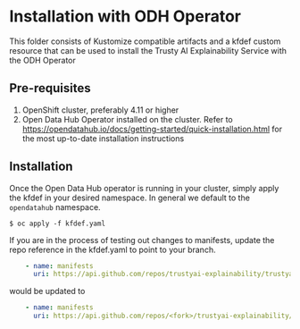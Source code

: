 # Installation with ODH Operator

This folder consists of Kustomize compatible artifacts and a kfdef custom resource that can be used to install the Trusty AI Explainability Service with the ODH Operator

## Pre-requisites

1. OpenShift cluster, preferably 4.11 or higher
2. Open Data Hub Operator installed on the cluster. Refer to https://opendatahub.io/docs/getting-started/quick-installation.html for the most up-to-date installation instructions

## Installation

Once the Open Data Hub operator is running in your cluster, simply apply the kfdef in your desired namespace. In general we default to the `opendatahub` namespace.

`$ oc apply -f kfdef.yaml`

If you are in the process of testing out changes to manifests, update the repo reference in the kfdef.yaml to point to your branch.

```yaml
    - name: manifests
      uri: https://api.github.com/repos/trustyai-explainability/trustyai-explainability/tarball/main
```

would be updated to

```yaml
    - name: manifests
      uri: https://api.github.com/repos/<fork>/trustyai-explainability/tarball/<branch_in_fork>
```
